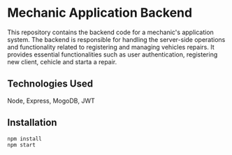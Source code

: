 # Mechanic Application Backend


This repository contains the backend code for a mechanic's application system. The backend is responsible for handling the server-side operations and functionality related to registering and managing vehicles repairs. It provides essential functionalities such as user authentication, registering new client, cehicle and starta a repair.


## Technologies Used

Node, Express, MogoDB, JWT


## Installation


```bash
npm install
npm start
```
    
